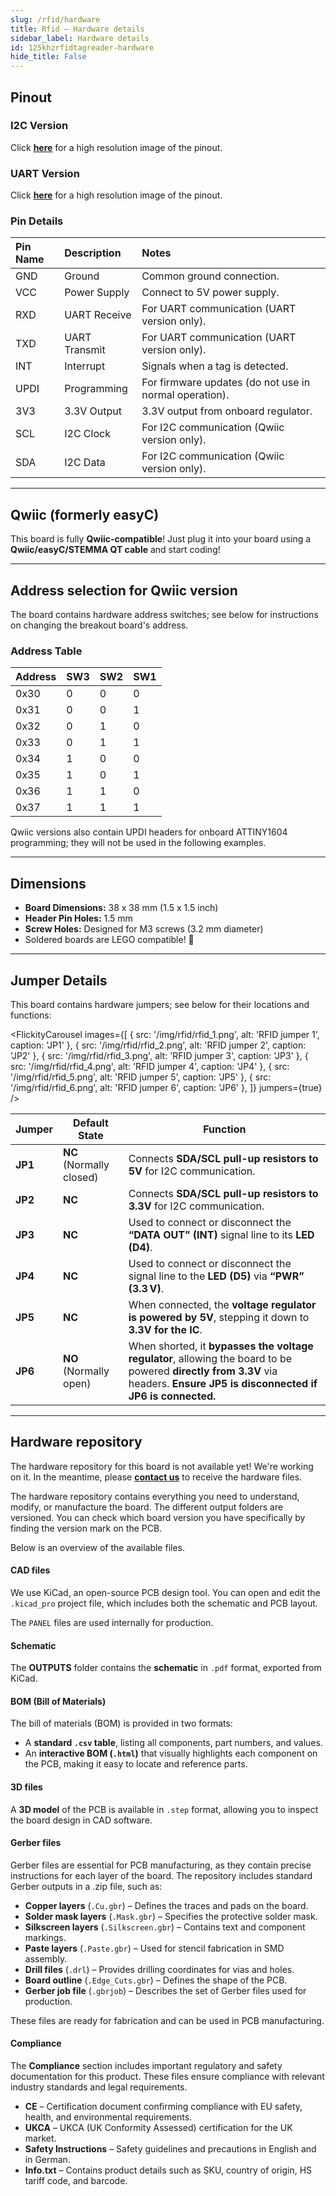 ```yaml
---  
slug: /rfid/hardware  
title: Rfid – Hardware details
sidebar_label: Hardware details
id: 125khzrfidtagreader-hardware  
hide_title: False  
---
```


## Pinout

### I2C Version

<CenteredImage src="/img/rfid/rfid-i2c-pinout.png" alt="RFID I2C pinout image" />

Click [**here**](/img/rfid/rfid-i2c-pinout.png) for a high resolution image of the pinout.

### UART Version

<CenteredImage src="/img/rfid/rfid-uart-pinout.png" alt="RFID UART pinout image" />

Click [**here**](/img/rfid/rfid-uart-pinout.png) for a high resolution image of the pinout.

### Pin Details

| Pin Name | Description       | Notes                                                |
|:---------|:------------------|:------------------------------------------------------|
| GND      | Ground            | Common ground connection.                            |
| VCC      | Power Supply      | Connect to 5V power supply.                          |
| RXD      | UART Receive      | For UART communication (UART version only).          |
| TXD      | UART Transmit     | For UART communication (UART version only).          |
| INT      | Interrupt         | Signals when a tag is detected.   |
| UPDI     | Programming       | For firmware updates (do not use in normal operation). |
| 3V3      | 3.3V Output       | 3.3V output from onboard regulator.                  |
| SCL      | I2C Clock         | For I2C communication (Qwiic version only).            |
| SDA      | I2C Data          | For I2C communication (Qwiic version only).            |

---

## Qwiic (formerly easyC)

<CenteredImage src="/img/easyc_transparent.png" alt="EasyC/qwiic cable" width="550px" />
 
<InfoBox> This board is fully **Qwiic-compatible**! Just plug it into your board using a **Qwiic/easyC/STEMMA QT cable** and start coding! </InfoBox>

<QuickLink 
  title="Qwiic (formerly easyC) details and specifications" 
  description="Learn about hardware specifications, compatibility, and usage of the Qwiic connector." 
  url="/qwiic" 
/>

---

## Address selection for Qwiic version

The board contains hardware address switches; see below for instructions on changing the breakout board's address.

<CenteredImage src="/img/rfid/RFID_switch.png" alt="ADDR" width="550px" />

### Address Table

| Address | SW3 | SW2 | SW1 |
|---------|----|----|----|
| 0x30    | 0  | 0  | 0  |
| 0x31    | 0  | 0  | 1  |
| 0x32    | 0  | 1  | 0  |
| 0x33    | 0  | 1  | 1  |
| 0x34    | 1  | 0  | 0  |
| 0x35    | 1  | 0  | 1  |
| 0x36    | 1  | 1  | 0  |
| 0x37    | 1  | 1  | 1  |

<InfoBox>Qwiic versions also contain UPDI headers for onboard ATTINY1604 programming; they will not be used in the following examples.</InfoBox>

---

## Dimensions

- **Board Dimensions:** 38 x 38 mm (1.5 x 1.5 inch) 
- **Header Pin Holes:** 1.5 mm  
- **Screw Holes:** Designed for M3 screws (3.2 mm diameter)  
- Soldered boards are LEGO compatible! 🧱 

---

## Jumper Details

This board contains hardware jumpers; see below for their locations and functions:

<FlickityCarousel
  images={[
    { src: '/img/rfid/rfid_1.png', alt: 'RFID jumper 1', caption: 'JP1' },
    { src: '/img/rfid/rfid_2.png', alt: 'RFID jumper 2', caption: 'JP2' },
    { src: '/img/rfid/rfid_3.png', alt: 'RFID jumper 3', caption: 'JP3' },
    { src: '/img/rfid/rfid_4.png', alt: 'RFID jumper 4', caption: 'JP4' },
    { src: '/img/rfid/rfid_5.png', alt: 'RFID jumper 5', caption: 'JP5' },
    { src: '/img/rfid/rfid_6.png', alt: 'RFID jumper 6', caption: 'JP6' },
  ]}
  jumpers={true}
/>

| Jumper  | Default State            | Function                                                                                                      |
| ------- | ------------------------ | ------------------------------------------------------------------------------------------------------------- |
| **JP1** | **NC** (Normally closed) | Connects **SDA/SCL pull-up resistors to 5V** for I2C communication.                                             |
| **JP2** | **NC**                   | Connects **SDA/SCL pull-up resistors to 3.3V** for I2C communication.                                             |
| **JP3** | **NC**                   | Used to connect or disconnect the **“DATA OUT” (INT)** signal line to its **LED (D4)**.                           |
| **JP4** | **NC**                   | Used to connect or disconnect the signal line to the **LED (D5)** via **“PWR” (3.3 V)**.                          |
| **JP5** | **NC**                   | When connected, the **voltage regulator is powered by 5V**, stepping it down to **3.3V for the IC**.              |
| **JP6** | **NO** (Normally open)   | When shorted, it **bypasses the voltage regulator**, allowing the board to be powered **directly from 3.3V** via headers. **Ensure JP5 is disconnected if JP6 is connected.** |

---

## Hardware repository

<WarningBox>The hardware repository for this board is not available yet! We're working on it. In the meantime, please [**contact us**](https://soldered.com/contact/) to receive the hardware files.</WarningBox>

The hardware repository contains everything you need to understand, modify, or manufacture the board. The different output folders are versioned. You can check which board version you have specifically by finding the version mark on the PCB.

Below is an overview of the available files.  

#### CAD files

We use KiCad, an open-source PCB design tool. You can open and edit the `.kicad_pro` project file, which includes both the schematic and PCB layout.  

The `PANEL` files are used internally for production.  

#### Schematic

The **OUTPUTS** folder contains the **schematic** in `.pdf` format, exported from KiCad.

#### BOM (Bill of Materials)

The bill of materials (BOM) is provided in two formats:  

- A **standard `.csv` table**, listing all components, part numbers, and values.  
- An **interactive BOM (`.html`)** that visually highlights each component on the PCB, making it easy to locate and reference parts.  

#### 3D files

A **3D model** of the PCB is available in `.step` format, allowing you to inspect the board design in CAD software.  

#### Gerber files 

Gerber files are essential for PCB manufacturing, as they contain precise instructions for each layer of the board. The repository includes standard Gerber outputs in a .zip file, such as:  

- **Copper layers** (`.Cu.gbr`) – Defines the traces and pads on the board.  
- **Solder mask layers** (`.Mask.gbr`) – Specifies the protective solder mask.  
- **Silkscreen layers** (`.Silkscreen.gbr`) – Contains text and component markings.  
- **Paste layers** (`.Paste.gbr`) – Used for stencil fabrication in SMD assembly.  
- **Drill files** (`.drl`) – Provides drilling coordinates for vias and holes.  
- **Board outline** (`.Edge_Cuts.gbr`) – Defines the shape of the PCB.  
- **Gerber job file** (`.gbrjob`) – Describes the set of Gerber files used for production.  

These files are ready for fabrication and can be used in PCB manufacturing.

#### Compliance

The **Compliance** section includes important regulatory and safety documentation for this product. These files ensure compliance with relevant industry standards and legal requirements.  

- **CE** – Certification document confirming compliance with EU safety, health, and environmental requirements.  
- **UKCA** – UKCA (UK Conformity Assessed) certification for the UK market.  
- **Safety Instructions** – Safety guidelines and precautions in English and in German.
- **Info.txt** – Contains product details such as SKU, country of origin, HS tariff code, and barcode.